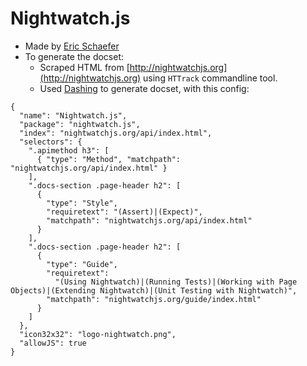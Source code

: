 Nightwatch.js
=======================

* Made by [Eric Schaefer](https://github.com/eschaefer)
* To generate the docset:
  * Scraped HTML from [http://nightwatchjs.org](http://nightwatchjs.org) using `HTTrack` commandline tool.
  * Used [Dashing](https://github.com/technosophos/dashing#readme) to generate docset, with this config:

```
{
  "name": "Nightwatch.js",
  "package": "nightwatch.js",
  "index": "nightwatchjs.org/api/index.html",
  "selectors": {
    ".apimethod h3": [
      { "type": "Method", "matchpath": "nightwatchjs.org/api/index.html" }
    ],
    ".docs-section .page-header h2": [
      {
        "type": "Style",
        "requiretext": "(Assert)|(Expect)",
        "matchpath": "nightwatchjs.org/api/index.html"
      }
    ],
    ".docs-section .page-header h2": [
      {
        "type": "Guide",
        "requiretext":
          "(Using Nightwatch)|(Running Tests)|(Working with Page Objects)|(Extending Nightwatch)|(Unit Testing with Nightwatch)",
        "matchpath": "nightwatchjs.org/guide/index.html"
      }
    ]
  },
  "icon32x32": "logo-nightwatch.png",
  "allowJS": true
}

```

